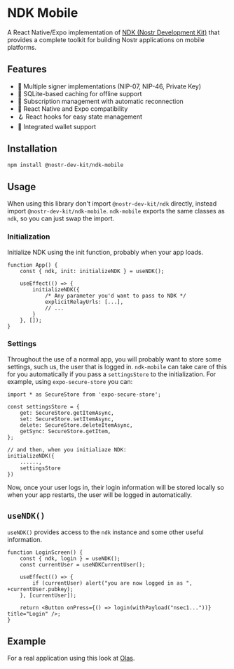 # NDK Mobile

A React Native/Expo implementation of [NDK (Nostr Development Kit)](https://github.com/nostr-dev-kit/ndk) that provides a complete toolkit for building Nostr applications on mobile platforms.

## Features

- 🔐 Multiple signer implementations (NIP-07, NIP-46, Private Key)
- 💾 SQLite-based caching for offline support
- 🔄 Subscription management with automatic reconnection
- 📱 React Native and Expo compatibility
- 🪝 React hooks for easy state management
- 👛 Integrated wallet support

## Installation

```sh
npm install @nostr-dev-kit/ndk-mobile
```

## Usage

When using this library don't import `@nostr-dev-kit/ndk` directly, instead import `@nostr-dev-kit/ndk-mobile`. `ndk-mobile` exports the same classes as `ndk`, so you can just swap the import.

### Initialization

Initialize NDK using the init function, probably when your app loads.

```tsx
function App() {
    const { ndk, init: initializeNDK } = useNDK();

    useEffect(() => {
        initializeNDK({
            /* Any parameter you'd want to pass to NDK */
            explicitRelayUrls: [...],
            // ...
        }
    }, []);
}
```

### Settings

Throughout the use of a normal app, you will probably want to store some settings, such us, the user that is logged in. `ndk-mobile` can take care of this for you automatically if you pass a `settingsStore` to the initialization. For example, using `expo-secure-store` you can:

```tsx
import * as SecureStore from 'expo-secure-store';

const settingsStore = {
    get: SecureStore.getItemAsync,
    set: SecureStore.setItemAsync,
    delete: SecureStore.deleteItemAsync,
    getSync: SecureStore.getItem,
};

// and then, when you initialiaze NDK:
initializeNDK({
    ......,
    settingsStore
})
```

Now, once your user logs in, their login information will be stored locally so when your app restarts, the user will be logged in automatically.

## `useNDK()`

`useNDK()` provides access to the `ndk` instance and some other useful information.

```tsx
function LoginScreen() {
    const { ndk, login } = useNDK();
    const currentUser = useNDKCurrentUser();

    useEffect(() => {
        if (currentUser) alert("you are now logged in as ", +currentUser.pubkey);
    }, [currentUser]);

    return <Button onPress={() => login(withPayload("nsec1..."))} title="Login" />;
}
```

## Example

For a real application using this look at [Olas](https://github.com/pablof7z/snapstr).
